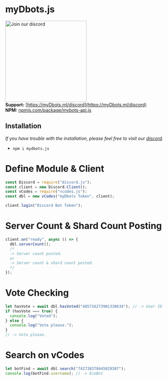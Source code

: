 # myDbots.js

<a href="https://myDbots.ml/discord" target="_blank"><img src="https://img.devsforum.net/tr/img/h1Z2X3.png" alt="Join our discord" width="256"></a><br>
**Support:** [https://myDbots.ml/discord](https://myDbots.ml/discord) <br>
**NPM:** [npmjs.com/package/mybots-api.js](https://www.npmjs.com/package/mybots-api.js)<br>

## Installation

_If you have trouble with the installation, please feel free to visit our [discord](https://myDbots.ml/discord)._

- `npm i mydbots.js`

# Define Module & Client

```js
const Discord = require("discord.js");
const client = new Discord.Client();
const vCodes = require("vcodes.js");
const dbl = new vCodes("myDbots Token", client);

client.login("Discord Bot Token");
```

# Server Count & Shard Count Posting

```js
client.on("ready", async () => {
  dbl.serverCount();
  /* 
  -> Server count posted. 
  or 
  -> Server count & shard count posted.
  */
});
```

# Vote Checking

```js
let hasVote = await dbl.hasVoted("485716273901338634"); // -> User ID
if (hasVote === true) {
  console.log("Voted");
} else {
  console.log("Vote please.");
}
// -> Vote please.
```

# Search on vCodes

```js
let botFind = await dbl.search("742738378445029387");
console.log(botFind.username); // -> EcoBot
```
